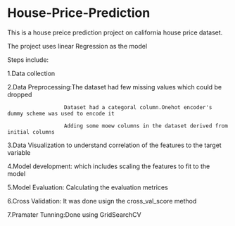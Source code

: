 # House-Price-Prediction
This is a house preice prediction project on california house price dataset.

The project uses linear Regression as the model

Steps include:

 1.Data collection
 
 2.Data Preprocessing:The dataset had few missing values which could be dropped
 
                      Dataset had a categoral column.Onehot encoder's dummy scheme was used to encode it
                      
                      Adding some moew columns in the dataset derived from initial columns
                      
 3.Data Visualization to understand correlation of the features to the target variable
 
 4.Model development: which includes scaling the features to fit to the model
 
 5.Model Evaluation: Calculating the evaluation metrices
 
 6.Cross Validation: It was done usign the cross_val_score method 
 
 7.Pramater Tunning:Done using GridSearchCV
